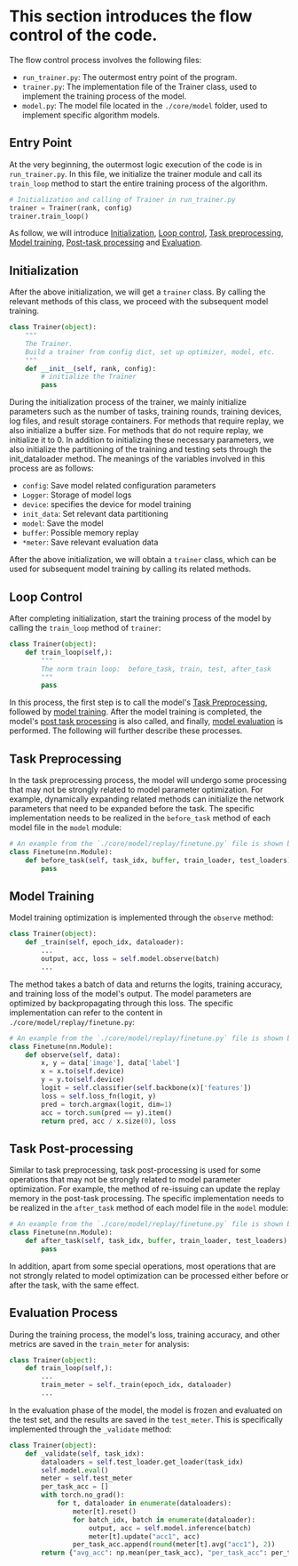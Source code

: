 # This section introduces the flow control of the code.

The flow control process involves the following files:
- `run_trainer.py`: The outermost entry point of the program.
- `trainer.py`: The implementation file of the Trainer class, used to implement the training process of the model.
- `model.py`: The model file located in the `./core/model` folder, used to implement specific algorithm models.

## Entry Point

At the very beginning, the outermost logic execution of the code is in `run_trainer.py`. In this file, we initialize the trainer module and call its `train_loop` method to start the entire training process of the algorithm.

```python
# Initialization and calling of Trainer in run_trainer.py
trainer = Trainer(rank, config)
trainer.train_loop()
```

As follow, we will introduce [Initialization](#Initialization), [Loop control](#loop-control), [Task preprocessing](#task-preprocessing), [Model training](#model-training), [Post-task processing](#task-post-processing) and [Evaluation](#evaluation-process).



## Initialization

After the above initialization, we will get a `trainer` class. By calling the relevant methods of this class, we proceed with the subsequent model training.

```python
class Trainer(object):
    """
    The Trainer.
    Build a trainer from config dict, set up optimizer, model, etc.
    """
    def __init__(self, rank, config):
        # initialize the Trainer
        pass
```
During the initialization process of the trainer, we mainly initialize parameters such as the number of tasks, training rounds, training devices, log files, and result storage containers. For methods that require replay, we also initialize a buffer size. For methods that do not require replay, we initialize it to 0. In addition to initializing these necessary parameters, we also initialize the partitioning of the training and testing sets through the init_dataloader method. The meanings of the variables involved in this process are as follows:
- `config`: Save model related configuration parameters
- `Logger`: Storage of model logs
- `device`: specifies the device for model training
- ` init_data `: Set relevant data partitioning
- `model`: Save the model
- `buffer`: Possible memory replay
- `*meter`: Save relevant evaluation data

After the above initialization, we will obtain a `trainer` class, which can be used for subsequent model training by calling its related methods.

## Loop Control

After completing initialization, start the training process of the model by calling the `train_loop` method of `trainer`:
```python
class Trainer(object):
    def train_loop(self,):
        """
        The norm train loop:  before_task, train, test, after_task
        """
        pass
```
In this process, the first step is to call the model's [Task Preprocessing](#Task-Preprocessing), followed by [model training](#model-training). After the model training is completed, the model's [post task processing](#task-post-processing) is also called, and finally, [model evaluation](#evaluation-process) is performed. The following will further describe these processes.

## Task Preprocessing

In the task preprocessing process, the model will undergo some processing that may not be strongly related to model parameter optimization. For example, dynamically expanding related methods can initialize the network parameters that need to be expanded before the task. The specific implementation needs to be realized in the `before_task` method of each model file in the `model` module:

```python
# An example from the `./core/model/replay/finetune.py` file is shown below
class Finetune(nn.Module):
    def before_task(self, task_idx, buffer, train_loader, test_loaders):
        pass
```

## Model Training

Model training optimization is implemented through the `observe` method:

```python
class Trainer(object):
    def _train(self, epoch_idx, dataloader):
        ...
        output, acc, loss = self.model.observe(batch)
        ...
```
The method takes a batch of data and returns the logits, training accuracy, and training loss of the model's output. The model parameters are optimized by backpropagating through this loss. The specific implementation can refer to the content in `./core/model/replay/finetune.py`:
```python
# An example from the `./core/model/replay/finetune.py` file is shown below
class Finetune(nn.Module):
    def observe(self, data):
        x, y = data['image'], data['label']
        x = x.to(self.device)
        y = y.to(self.device)
        logit = self.classifier(self.backbone(x)['features'])
        loss = self.loss_fn(logit, y)
        pred = torch.argmax(logit, dim=1)
        acc = torch.sum(pred == y).item()
        return pred, acc / x.size(0), loss
```

## Task Post-processing

Similar to task preprocessing, task post-processing is used for some operations that may not be strongly related to model parameter optimization. For example, the method of re-issuing can update the replay memory in the post-task processing. The specific implementation needs to be realized in the `after_task` method of each model file in the `model` module:

```python
# An example from the `./core/model/replay/finetune.py` file is shown below
class Finetune(nn.Module):
    def after_task(self, task_idx, buffer, train_loader, test_loaders):
        pass
```

In addition, apart from some special operations, most operations that are not strongly related to model optimization can be processed either before or after the task, with the same effect.

## Evaluation Process

During the training process, the model's loss, training accuracy, and other metrics are saved in the `train_meter` for analysis:

```python
class Trainer(object):
    def train_loop(self,):
        ...
        train_meter = self._train(epoch_idx, dataloader)
        ...
```

In the evaluation phase of the model, the model is frozen and evaluated on the test set, and the results are saved in the `test_meter`. This is specifically implemented through the `_validate` method:

```python
class Trainer(object):
    def _validate(self, task_idx):
        dataloaders = self.test_loader.get_loader(task_idx)
        self.model.eval()
        meter = self.test_meter
        per_task_acc = []
        with torch.no_grad():
            for t, dataloader in enumerate(dataloaders):
                meter[t].reset()
                for batch_idx, batch in enumerate(dataloader):
                    output, acc = self.model.inference(batch)
                    meter[t].update("acc1", acc)
                per_task_acc.append(round(meter[t].avg("acc1"), 2))
        return {"avg_acc": np.mean(per_task_acc), "per_task_acc": per_task_acc}
```